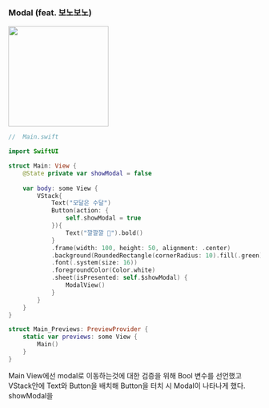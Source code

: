 ### Modal (feat. 보노보노)
<img src="https://velog.velcdn.com/images/elbin/post/16c70ac2-275f-4563-99f5-13f084fab63f/image.gif" width="200">

```Swift
//  Main.swift

import SwiftUI

struct Main: View {
    @State private var showModal = false
    
    var body: some View {
        VStack{
            Text("모달은 수달")
            Button(action: {
                self.showModal = true
            }){
                Text("깔깔깔 🤭").bold()
            }
            .frame(width: 100, height: 50, alignment: .center)
            .background(RoundedRectangle(cornerRadius: 10).fill(.green))
            .font(.system(size: 16))
            .foregroundColor(Color.white)
            .sheet(isPresented: self.$showModal) {
                ModalView()
            }
        }
    }
}

struct Main_Previews: PreviewProvider {
    static var previews: some View {
        Main()
    }
}
```

Main View에선 modal로 이동하는것에 대한 검증을 위해 Bool 변수를 선언했고 VStack안에 Text와 Button을 배치해 Button을 터치 시 Modal이 나타나게 했다.
showModal을
